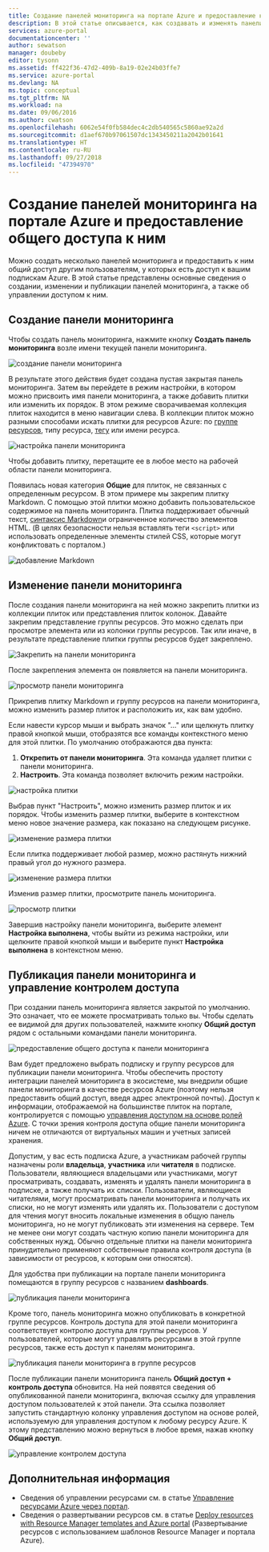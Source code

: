 ```yaml
---
title: Создание панелей мониторинга на портале Azure и предоставление к ним общего доступа | Документация Майкрософт
description: В этой статье описывается, как создавать и изменять панели мониторинга на портале Azure.
services: azure-portal
documentationcenter: ''
author: sewatson
manager: doubeby
editor: tysonn
ms.assetid: ff422f36-47d2-409b-8a19-02e24b03ffe7
ms.service: azure-portal
ms.devlang: NA
ms.topic: conceptual
ms.tgt_pltfrm: NA
ms.workload: na
ms.date: 09/06/2016
ms.author: cwatson
ms.openlocfilehash: 6062e54f0fb584dec4c2db540565c5860ae92a2d
ms.sourcegitcommit: d1aef670b97061507dc1343450211a2042b01641
ms.translationtype: HT
ms.contentlocale: ru-RU
ms.lasthandoff: 09/27/2018
ms.locfileid: "47394970"
---
```

# <a name="create-and-share-dashboards-in-the-azure-portal"></a>Создание панелей мониторинга на портале Azure и предоставление общего доступа к ним
Можно создать несколько панелей мониторинга и предоставить к ним общий доступ другим пользователям, у которых есть доступ к вашим подпискам Azure.  В этой статье представлены основные сведения о создании, изменении и публикации панелей мониторинга, а также об управлении доступом к ним.

## <a name="create-a-dashboard"></a>Создание панели мониторинга
Чтобы создать панель мониторинга, нажмите кнопку **Создать панель мониторинга** возле имени текущей панели мониторинга.  

![создание панели мониторинга](./media/azure-portal-dashboards/new-dashboard.png)

В результате этого действия будет создана пустая закрытая панель мониторинга. Затем вы перейдете в режим настройки, в котором можно присвоить имя панели мониторинга, а также добавить плитки или изменить их порядок.  В этом режиме сворачиваемая коллекция плиток находится в меню навигации слева.  В коллекции плиток можно разными способами искать плитки для ресурсов Azure: по [группе ресурсов](../azure-resource-manager/resource-group-overview.md#resource-groups), типу ресурса, [тегу](../azure-resource-manager/resource-group-using-tags.md) или имени ресурса.  

![настройка панели мониторинга](./media/azure-portal-dashboards/customize-dashboard.png)

Чтобы добавить плитку, перетащите ее в любое место на рабочей области панели мониторинга.

Появилась новая категория **Общие** для плиток, не связанных с определенным ресурсом.  В этом примере мы закрепим плитку Markdown.  С помощью этой плитки можно добавить пользовательское содержимое на панель мониторинга.  Плитка поддерживает обычный текст, [синтаксис Markdown](https://daringfireball.net/projects/markdown/syntax)и ограниченное количество элементов HTML.  (В целях безопасности нельзя вставлять теги `<script>` или использовать определенные элементы стилей CSS, которые могут конфликтовать с порталом.) 

![добавление Markdown](./media/azure-portal-dashboards/add-markdown.png)

## <a name="edit-a-dashboard"></a>Изменение панели мониторинга
После создания панели мониторинга на ней можно закрепить плитки из коллекции плиток или представления плиток колонок. Давайте закрепим представление группы ресурсов. Это можно сделать при просмотре элемента или из колонки группы ресурсов. Так или иначе, в результате представление плитки группы ресурсов будет закреплено.

![Закрепить на панели мониторинга](./media/azure-portal-dashboards/pin-to-dashboard.png)

После закрепления элемента он появляется на панели мониторинга.

![просмотр панели мониторинга](./media/azure-portal-dashboards/view-dashboard.png)

Прикрепив плитку Markdown и группу ресурсов на панели мониторинга, можно изменить размер плиток и расположить их, как вам удобно.

Если навести курсор мыши и выбрать значок "..." или щелкнуть плитку правой кнопкой мыши, отобразятся все команды контекстного меню для этой плитки. По умолчанию отображаются два пункта:

1. **Открепить от панели мониторинга**. Эта команда удаляет плитки с панели мониторинга.
2. **Настроить**. Эта команда позволяет включить режим настройки.

![настройка плитки](./media/azure-portal-dashboards/customize-tile.png)

Выбрав пункт "Настроить", можно изменить размер плиток и их порядок. Чтобы изменить размер плитки, выберите в контекстном меню новое значение размера, как показано на следующем рисунке.

![изменение размера плитки](./media/azure-portal-dashboards/resize-tile.png)

Если плитка поддерживает любой размер, можно растянуть нижний правый угол до нужного размера.

![изменение размера плитки](./media/azure-portal-dashboards/resize-corner.png)

Изменив размер плитки, просмотрите панель мониторинга.

![просмотр плитки](./media/azure-portal-dashboards/view-tile.png)

Завершив настройку панели мониторинга, выберите элемент **Настройка выполнена**, чтобы выйти из режима настройки, или щелкните правой кнопкой мыши и выберите пункт **Настройка выполнена** в контекстном меню.

## <a name="publish-a-dashboard-and-manage-access-control"></a>Публикация панели мониторинга и управление контролем доступа
При создании панель мониторинга является закрытой по умолчанию. Это означает, что ее можете просматривать только вы.  Чтобы сделать ее видимой для других пользователей, нажмите кнопку **Общий доступ** рядом с остальными командами панели мониторинга.

![предоставление общего доступа к панели мониторинга](./media/azure-portal-dashboards/share-dashboard.png)

Вам будет предложено выбрать подписку и группу ресурсов для публикации панели мониторинга. Чтобы обеспечить простоту интеграции панелей мониторинга в экосистеме, мы внедрили общие панели мониторинга в качестве ресурсов Azure (поэтому нельзя предоставить общий доступ, введя адрес электронной почты).  Доступ к информации, отображаемой на большинстве плиток на портале, контролируется с помощью [управления доступом на основе ролей Azure](../role-based-access-control/role-assignments-portal.md). С точки зрения контроля доступа общие панели мониторинга ничем не отличаются от виртуальных машин и учетных записей хранения.  

Допустим, у вас есть подписка Azure, а участникам рабочей группы назначены роли **владельца**, **участника** или **читателя** в подписке.  Пользователи, являющиеся владельцами или участниками, могут просматривать, создавать, изменять и удалять панели мониторинга в подписке, а также получать их списки.  Пользователи, являющиеся читателями, могут просматривать панели мониторинга и получать их списки, но не могут изменять или удалять их.  Пользователи с доступом для чтения могут вносить локальные изменения в общую панель мониторинга, но не могут публиковать эти изменения на сервере.  Тем не менее они могут создать частную копию панели мониторинга для собственных нужд.  Обычно отдельные плитки на панели мониторинга принудительно применяют собственные правила контроля доступа (в зависимости от ресурсов, к которым они относятся).  

Для удобства при публикации на портале панели мониторинга помещаются в группу ресурсов с названием **dashboards**.  

![публикация панели мониторинга](./media/azure-portal-dashboards/publish-dashboard.png)

Кроме того, панель мониторинга можно опубликовать в конкретной группе ресурсов.  Контроль доступа для этой панели мониторинга соответствует контролю доступа для группы ресурсов.  У пользователей, которые могут управлять ресурсами в этой группе ресурсов, также есть доступ к панелям мониторинга.

![публикация панели мониторинга в группе ресурсов](./media/azure-portal-dashboards/publish-to-resource-group.png)

После публикации панели мониторинга панель **Общий доступ + контроль доступа** обновится. На ней появятся сведения об опубликованной панели мониторинга, включая ссылку для управления доступом пользователей к этой панели.  Эта ссылка позволяет запустить стандартную колонку управления доступом на основе ролей, используемую для управления доступом к любому ресурсу Azure.  К этому представлению можно вернуться в любое время, нажав кнопку **Общий доступ**.

![управление контролем доступа](./media/azure-portal-dashboards/manage-access.png)

## <a name="next-steps"></a>Дополнительная информация
* Сведения об управлении ресурсами см. в статье [Управление ресурсами Azure через портал](../azure-resource-manager/resource-group-portal.md).
* Сведения о развертывании ресурсов см. в статье [Deploy resources with Resource Manager templates and Azure portal](../azure-resource-manager/resource-group-template-deploy-portal.md) (Развертывание ресурсов с использованием шаблонов Resource Manager и портала Azure).

